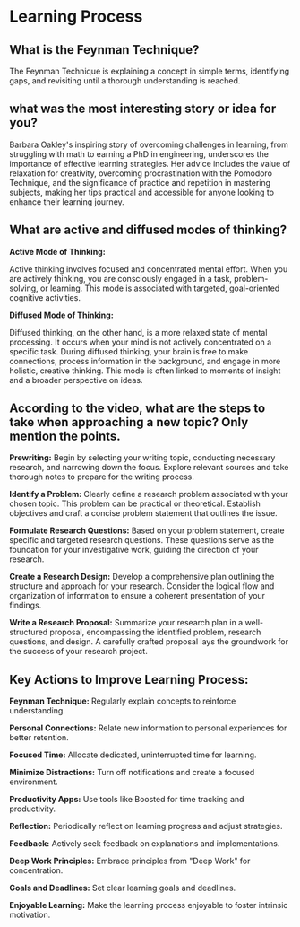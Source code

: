 # Learning Process

## What is the Feynman Technique?

The Feynman Technique is explaining a concept in simple terms, identifying gaps, and revisiting until a thorough understanding is reached.

## what was the most interesting story or idea for you?

Barbara Oakley's inspiring story of overcoming challenges in learning, from struggling with math to earning a PhD in engineering, underscores the importance of effective learning strategies. Her advice includes the value of relaxation for creativity, overcoming procrastination with the Pomodoro Technique, and the significance of practice and repetition in mastering subjects, making her tips practical and accessible for anyone looking to enhance their learning journey.

## What are active and diffused modes of thinking?

**Active Mode of Thinking:**

Active thinking involves focused and concentrated mental effort. When you are actively thinking, you are consciously engaged in a task, problem-solving, or learning. This mode is associated with targeted, goal-oriented cognitive activities.

**Diffused Mode of Thinking:**

Diffused thinking, on the other hand, is a more relaxed state of mental processing. It occurs when your mind is not actively concentrated on a specific task. During diffused thinking, your brain is free to make connections, process information in the background, and engage in more holistic, creative thinking. This mode is often linked to moments of insight and a broader perspective on ideas.

## According to the video, what are the steps to take when approaching a new topic? Only mention the points.

**Prewriting:** Begin by selecting your writing topic, conducting necessary research, and narrowing down the focus. Explore relevant sources and take thorough notes to prepare for the writing process.

**Identify a Problem:** Clearly define a research problem associated with your chosen topic. This problem can be practical or theoretical. Establish objectives and craft a concise problem statement that outlines the issue.

**Formulate Research Questions:** Based on your problem statement, create specific and targeted research questions. These questions serve as the foundation for your investigative work, guiding the direction of your research.

**Create a Research Design:** Develop a comprehensive plan outlining the structure and approach for your research. Consider the logical flow and organization of information to ensure a coherent presentation of your findings.

**Write a Research Proposal:** Summarize your research plan in a well-structured proposal, encompassing the identified problem, research questions, and design. A carefully crafted proposal lays the groundwork for the success of your research project.

## Key Actions to Improve Learning Process:

**Feynman Technique:** Regularly explain concepts to reinforce understanding.

**Personal Connections:** Relate new information to personal experiences for better retention.

**Focused Time:** Allocate dedicated, uninterrupted time for learning.

**Minimize Distractions:** Turn off notifications and create a focused environment.

**Productivity Apps:** Use tools like Boosted for time tracking and productivity.

**Reflection:** Periodically reflect on learning progress and adjust strategies.

**Feedback:** Actively seek feedback on explanations and implementations.

**Deep Work Principles:** Embrace principles from "Deep Work" for concentration.

**Goals and Deadlines:** Set clear learning goals and deadlines.

**Enjoyable Learning:** Make the learning process enjoyable to foster intrinsic motivation.
